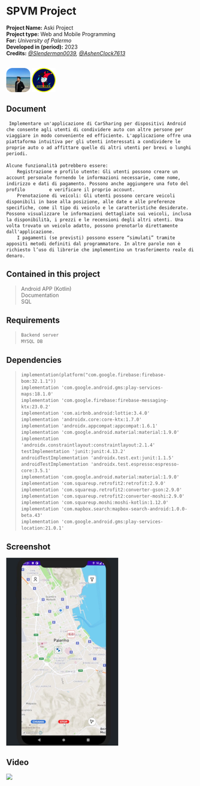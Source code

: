 # SPVM Project

__Project Name:__ Aski Project <br>
__Project type:__ Web and Mobile Programming <br>
__For:__ *University of Palermo* <br>
__Developed in (period):__ 2023<br>
__Credits:__ *[@Slenderman0039](https://github.com/Slenderman0039), [@AshenClock7613](https://github.com/AshenClock7613)* <br>
<br>

<p><a href="https://github.com/Slenderman0039"><img title="Slenderman0039" src="https://github.com/SPVMProject/spvmproject.github.io/blob/main/img2.png" height="64"/></a>
<a href="https://github.com/AshenClock7613"><img title="AshenClock7613" src="https://github.com/SPVMProject/spvmproject.github.io/blob/main/img1.png" height="64"/></a></p>



## Document
```
 Implementare un'applicazione di CarSharing per dispositivi Android che consente agli utenti di condividere auto con altre persone per viaggiare in modo conveniente ed efficiente. L'applicazione offre una piattaforma intuitiva per gli utenti interessati a condividere le proprie auto o ad affittare quelle di altri utenti per brevi o lunghi periodi. 

Alcune funzionalità potrebbero essere: 
    Registrazione e profilo utente: Gli utenti possono creare un account personale fornendo le informazioni necessarie, come nome, indirizzo e dati di pagamento. Possono anche aggiungere una foto del profilo         e verificare il proprio account. 
    Prenotazione di veicoli: Gli utenti possono cercare veicoli disponibili in base alla posizione, alle date e alle preferenze specifiche, come il tipo di veicolo e le caratteristiche desiderate. Possono visualizzare le informazioni dettagliate sui veicoli, inclusa la disponibilità, i prezzi e le recensioni degli altri utenti. Una volta trovato un veicolo adatto, possono prenotarlo direttamente dall'applicazione. 
    I pagamenti (se previsti) possono essere “simulati” tramite appositi metodi definiti dal programmatore. In altre parole non è richiesto l’uso di librerie che implementino un trasferimento reale di denaro. 
```
## Contained in this project
> Android APP (Kotlin) <br>
> Documentation <br>
> SQL <br>

## Requirements<br>
> ```Backend server``` <br>
> ```MYSQL DB``` <br>

## Dependencies<br>
> ```implementation(platform("com.google.firebase:firebase-bom:32.1.1"))``` <br>
> ```implementation 'com.google.android.gms:play-services-maps:18.1.0'``` <br>
> ```implementation 'com.google.firebase:firebase-messaging-ktx:23.0.2'``` <br>
> ```implementation 'com.airbnb.android:lottie:3.4.0'``` <br>
> ```implementation 'androidx.core:core-ktx:1.7.0'``` <br>
> ```implementation 'androidx.appcompat:appcompat:1.6.1'``` <br>
> ```implementation 'com.google.android.material:material:1.9.0'``` <br>
> ```implementation 'androidx.constraintlayout:constraintlayout:2.1.4'``` <br>
> ```testImplementation 'junit:junit:4.13.2'``` <br>
> ```androidTestImplementation 'androidx.test.ext:junit:1.1.5'``` <br>
> ```androidTestImplementation 'androidx.test.espresso:espresso-core:3.5.1'``` <br>
> ```implementation 'com.google.android.material:material:1.9.0'``` <br>
> ```implementation 'com.squareup.retrofit2:retrofit:2.9.0'``` <br>
> ```implementation 'com.squareup.retrofit2:converter-gson:2.9.0'``` <br>
> ```implementation 'com.squareup.retrofit2:converter-moshi:2.9.0'``` <br>
> ```implementation 'com.squareup.moshi:moshi-kotlin:1.12.0'``` <br>
> ```implementation 'com.mapbox.search:mapbox-search-android:1.0.0-beta.43'``` <br>
> ```implementation 'com.google.android.gms:play-services-location:21.0.1'``` <br>

## Screenshot
<a href="https://www.youtube.com/watch?v=YDX7GfcmV-c"><img title="AskiProject - Screenshot" src="https://github.com/Slenderman0039/Aski-Project/blob/main/Screenshot.png" height="500"/></a>

## Video
[![](https://markdown-videos.vercel.app/youtube/YDX7GfcmV-c)](https://www.youtube.com/watch?v=YDX7GfcmV-c)

